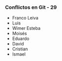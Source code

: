 ### Conflictos en Git - 29

- Franco Leiva
- Luis 
- Wimer Esteba
- Moisés
- Eduardo
- David
- Cristian
- Ismael



